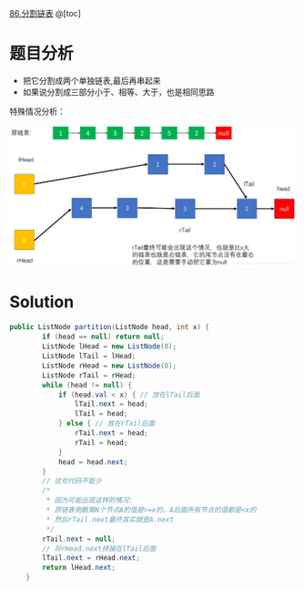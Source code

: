 ﻿[86.分割链表](https://leetcode-cn.com/problems/partition-list/)
@[toc]
# 题目分析

 - 把它分割成两个单独链表,最后再串起来
 - 如果说分割成三部分小于、相等、大于，也是相同思路

特殊情况分析：

![在这里插入图片描述](images/86.%E5%88%86%E5%89%B2%E9%93%BE%E8%A1%A8/20200503214815493.png)


# Solution
```java
public ListNode partition(ListNode head, int x) {
		if (head == null) return null;
		ListNode lHead = new ListNode(0);
		ListNode lTail = lHead;
		ListNode rHead = new ListNode(0);
		ListNode rTail = rHead;
		while (head != null) {
			if (head.val < x) { // 放在lTail后面
				lTail.next = head;
				lTail = head;
			} else { // 放在rTail后面
				rTail.next = head;
				rTail = head;
			}
			head = head.next;
		}
		// 这句代码不能少
        /* 
         * 因为可能出现这样的情况:
         * 原链表倒数第N个节点A的值是>=x的，A后面所有节点的值都是<x的
         * 然后rTail.next最终其实就是A.next
         */
		rTail.next = null;
		// 将rHead.next拼接在lTail后面
		lTail.next = rHead.next;
		return lHead.next;
	}
```
